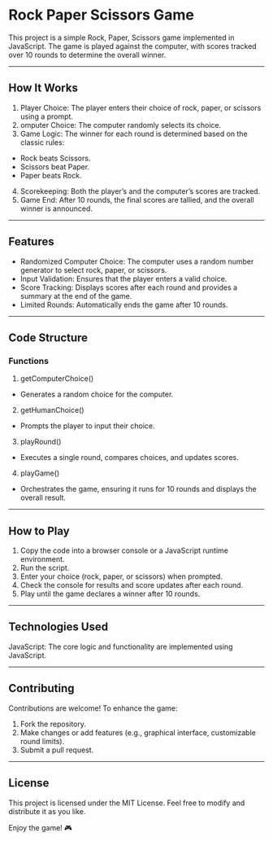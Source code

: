 # Rock Paper Scissors Game
This project is a simple Rock, Paper, Scissors game implemented in JavaScript. The game is played against the computer, with scores tracked over 10 rounds to determine the overall winner.

---

## How It Works
1. Player Choice: The player enters their choice of rock, paper, or scissors using a prompt.
2. omputer Choice: The computer randomly selects its choice.
3. Game Logic: The winner for each round is determined based on the classic rules:
- Rock beats Scissors.
- Scissors beat Paper.
- Paper beats Rock.
4. Scorekeeping: Both the player’s and the computer’s scores are tracked.
5. Game End: After 10 rounds, the final scores are tallied, and the overall winner is announced.

---

## Features
* Randomized Computer Choice: The computer uses a random number generator to select rock, paper, or scissors.
* Input Validation: Ensures that the player enters a valid choice.
* Score Tracking: Displays scores after each round and provides a summary at the end of the game.
* Limited Rounds: Automatically ends the game after 10 rounds.

---

## Code Structure
### Functions
1. getComputerChoice()
* Generates a random choice for the computer.
2. getHumanChoice()
* Prompts the player to input their choice.
3. playRound()
* Executes a single round, compares choices, and updates scores.
4. playGame()
* Orchestrates the game, ensuring it runs for 10 rounds and displays the overall result.

---

## How to Play
1. Copy the code into a browser console or a JavaScript runtime environment.
2. Run the script.
3. Enter your choice (rock, paper, or scissors) when prompted.
4. Check the console for results and score updates after each round.
5. Play until the game declares a winner after 10 rounds.

---

## Technologies Used
JavaScript: The core logic and functionality are implemented using JavaScript.

---

## Contributing
Contributions are welcome! To enhance the game:
1. Fork the repository.
2. Make changes or add features (e.g., graphical interface, customizable round limits).
3. Submit a pull request.

---

## License
This project is licensed under the MIT License. Feel free to modify and distribute it as you like.

Enjoy the game! 🎮